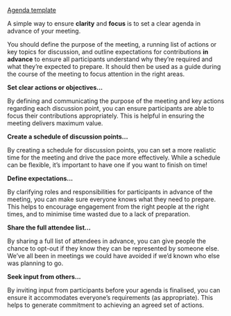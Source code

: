 [Agenda template](obsidian://open?vault=Personal_Note_Library&file=Management%2Fform%2FPM%20meeting%20Agenda.docx)  
  
A simple way to ensure **clarity** and **focus** is to set a clear agenda in advance of your meeting.  
  
You should define the purpose of the meeting, a running list of actions or key topics for discussion, and outline expectations for contributions **in advance** to ensure all participants understand why they’re required and what they’re expected to prepare. It should then be used as a guide during the course of the meeting to focus attention in the right areas.  
  
**Set clear actions or objectives...**  
  
By defining and communicating the purpose of the meeting and key actions regarding each discussion point, you can ensure participants are able to focus their contributions appropriately. This is helpful in ensuring the meeting delivers maximum value.  
  
**Create a schedule of discussion points...**  
  
By creating a schedule for discussion points, you can set a more realistic time for the meeting and drive the pace more effectively. While a schedule can be flexible, it’s important to have one if you want to finish on time!  
  
**Define expectations...**  
  
By clarifying roles and responsibilities for participants in advance of the meeting, you can make sure everyone knows what they need to prepare. This helps to encourage engagement from the right people at the right times, and to minimise time wasted due to a lack of preparation.  
  
**Share the full attendee list...**  
  
By sharing a full list of attendees in advance, you can give people the chance to opt-out if they know they can be represented by someone else. We’ve all been in meetings we could have avoided if we’d known who else was planning to go.  
  
**Seek input from others...**  
  
By inviting input from participants before your agenda is finalised, you can ensure it accommodates everyone’s requirements (as appropriate). This helps to generate commitment to achieving an agreed set of actions.